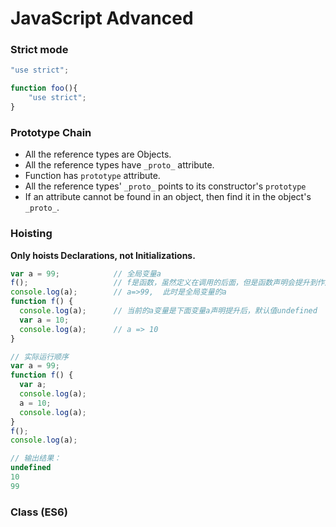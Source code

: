 # JavaScript Advanced

### Strict mode

```javascript
"use strict";

function foo(){
    "use strict";
}
```



### Prototype Chain

* All the reference types are Objects.
* All the reference types have `_proto_` attribute.
* Function has `prototype` attribute.
* All the reference types' `_proto_` points to its constructor's `prototype`
* If an attribute cannot be found in an object, then find it in the object's `_proto_`.



### Hoisting

**Only hoists Declarations, not Initializations.**

```javascript
var a = 99;            // 全局变量a
f();                   // f是函数，虽然定义在调用的后面，但是函数声明会提升到作用域的顶部。 
console.log(a);        // a=>99,  此时是全局变量的a
function f() {
  console.log(a);      // 当前的a变量是下面变量a声明提升后，默认值undefined
  var a = 10;
  console.log(a);      // a => 10
}

// 实际运行顺序
var a = 99;
function f() {
  var a;
  console.log(a);     
  a = 10;
  console.log(a);
}
f();
console.log(a);

// 输出结果：
undefined
10
99
```



### Class (ES6)





